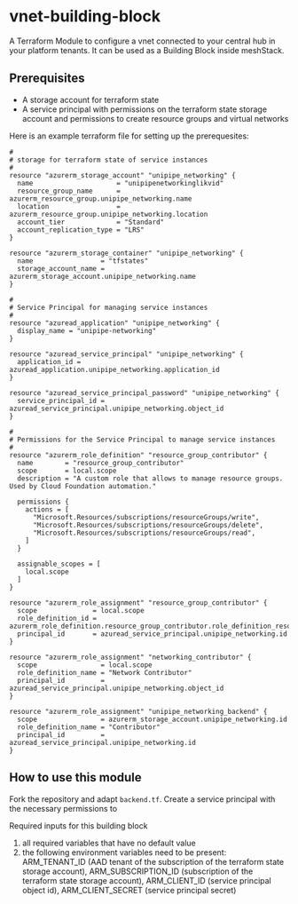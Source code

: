 # vnet-building-block
A Terraform Module to configure a vnet connected to your central hub in your platform tenants. It can be used as a Building Block inside meshStack.

## Prerequisites

- A storage account for terraform state
- A service principal with permissions on the terraform state storage account and permissions to create resource groups and virtual networks

Here is an example terraform file for setting up the prerequesites:

```hcl
#
# storage for terraform state of service instances
#
resource "azurerm_storage_account" "unipipe_networking" {
  name                     = "unipipenetworkinglikvid"
  resource_group_name      = azurerm_resource_group.unipipe_networking.name
  location                 = azurerm_resource_group.unipipe_networking.location
  account_tier             = "Standard"
  account_replication_type = "LRS"
}

resource "azurerm_storage_container" "unipipe_networking" {
  name                 = "tfstates"
  storage_account_name = azurerm_storage_account.unipipe_networking.name
}

#
# Service Principal for managing service instances
#
resource "azuread_application" "unipipe_networking" {
  display_name = "unipipe-networking"
}

resource "azuread_service_principal" "unipipe_networking" {
  application_id = azuread_application.unipipe_networking.application_id
}

resource "azuread_service_principal_password" "unipipe_networking" {
  service_principal_id = azuread_service_principal.unipipe_networking.object_id
}

#
# Permissions for the Service Principal to manage service instances
#
resource "azurerm_role_definition" "resource_group_contributor" {
  name        = "resource_group_contributor"
  scope       = local.scope
  description = "A custom role that allows to manage resource groups. Used by Cloud Foundation automation."

  permissions {
    actions = [
      "Microsoft.Resources/subscriptions/resourceGroups/write",
      "Microsoft.Resources/subscriptions/resourceGroups/delete",
      "Microsoft.Resources/subscriptions/resourceGroups/read",
    ]
  }

  assignable_scopes = [
    local.scope
  ]
}

resource "azurerm_role_assignment" "resource_group_contributor" {
  scope              = local.scope
  role_definition_id = azurerm_role_definition.resource_group_contributor.role_definition_resource_id
  principal_id       = azuread_service_principal.unipipe_networking.id
}

resource "azurerm_role_assignment" "networking_contributor" {
  scope                = local.scope
  role_definition_name = "Network Contributor"
  principal_id         = azuread_service_principal.unipipe_networking.object_id
}

resource "azurerm_role_assignment" "unipipe_networking_backend" {
  scope                = azurerm_storage_account.unipipe_networking.id
  role_definition_name = "Contributor"
  principal_id         = azuread_service_principal.unipipe_networking.id
}
```

## How to use this module

Fork the repository and adapt `backend.tf`.
Create a service principal with the necessary permissions to 

Required inputs for this building block
1. all required variables that have no default value
2. the following environment variables need to be present: ARM_TENANT_ID (AAD tenant of the subscription of the terraform state storage account), ARM_SUBSCRIPTION_ID (subscription of the terraform state storage account), ARM_CLIENT_ID (service principal object id), ARM_CLIENT_SECRET (service principal secret)
